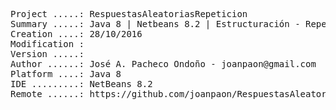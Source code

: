 <pre>

Project .....: RespuestasAleatoriasRepeticion
Summary .....: Java 8 | Netbeans 8.2 | Estructuración - Repetición #06
Creation ....: 28/10/2016
Modification : 
Version .....: 
Author ......: José A. Pacheco Ondoño - joanpaon@gmail.com
Platform ....: Java 8
IDE .........: NetBeans 8.2
Remote ......: https://github.com/joanpaon/RespuestasAleatoriasRepeticion.git

</pre>
